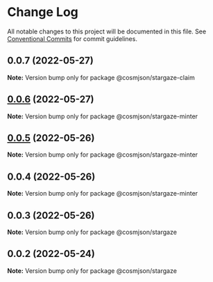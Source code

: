 # Change Log

All notable changes to this project will be documented in this file.
See [Conventional Commits](https://conventionalcommits.org) for commit guidelines.

## 0.0.7 (2022-05-27)

**Note:** Version bump only for package @cosmjson/stargaze-claim





## [0.0.6](https://github.com/cosmology-tech/cosmjson/compare/@cosmjson/stargaze-minter@0.0.5...@cosmjson/stargaze-minter@0.0.6) (2022-05-27)

**Note:** Version bump only for package @cosmjson/stargaze-minter





## [0.0.5](https://github.com/cosmology-tech/cosmjson/compare/@cosmjson/stargaze-minter@0.0.4...@cosmjson/stargaze-minter@0.0.5) (2022-05-26)

**Note:** Version bump only for package @cosmjson/stargaze-minter





## 0.0.4 (2022-05-26)

**Note:** Version bump only for package @cosmjson/stargaze-minter





## 0.0.3 (2022-05-26)

**Note:** Version bump only for package @cosmjson/stargaze





## 0.0.2 (2022-05-24)

**Note:** Version bump only for package @cosmjson/stargaze
